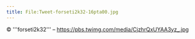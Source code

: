 ```yaml
---
title: File:Tweet-forseti2k32-16pta00.jpg
---
```


© '''forseti2k32''' – https://pbs.twimg.com/media/CjzhrQxUYAA3yz_.jpg

